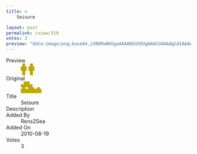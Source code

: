 ```yaml
---
title: >
    Seisure

layout: post
permalink: /view/319
votes: 3
preview: "data:image/png;base64,iVBORw0KGgoAAAANSUhEUgAAACUAAAAgCAIAAAAaMSbnAAAABnRSTlMA/wD/AP5AXyvrAAAAgklEQVRIie2VMQ7AMAgD/af8/2slQ5fQxMisjSUGIuFgjgFEPEsggBH4JLmGx0k7IsnTg1TL/QS76BosQrGLrkHzvJ3n+i8T0N7UIknSg5VWu5Q7vUmeg5VWu2wMFxsr8zRP8/w3zzOcaibhPjCL6ArU+0BWjq6gCAWPeZqned7DcwJ27G77OsGEQAAAAABJRU5ErkJggg=="
---
```

<dl class="side-by-side">
<dt>Preview</dt>
<dd>
    <img class="preview" src="data:image/png;base64,iVBORw0KGgoAAAANSUhEUgAAACUAAAAgCAIAAAAaMSbnAAAABnRSTlMA/wD/AP5AXyvrAAAAgklEQVRIie2VMQ7AMAgD/af8/2slQ5fQxMisjSUGIuFgjgFEPEsggBH4JLmGx0k7IsnTg1TL/QS76BosQrGLrkHzvJ3n+i8T0N7UIknSg5VWu5Q7vUmeg5VWu2wMFxsr8zRP8/w3zzOcaibhPjCL6ArU+0BWjq6gCAWPeZqned7DcwJ27G77OsGEQAAAAABJRU5ErkJggg==">
</dd>
<dt>Original</dt>
<dd>
    <img class="preview" src="data:image/png;base64,iVBORw0KGgoAAAANSUhEUgAAAEAAAAAgCAYAAACinX6EAAAAjklEQVR42u3WSw6AMAhF0bcn9782jAPH1hJCgdvEpFM+51Xp41wms+eTbOeu6me38PdevwGO6VuHDYAABCAAgdYEvAWW35Cswo/ZkMzpHxGSEIAABCAwmsDfhmT/OIVvlNdsdCaEb5S3w9GZEB6q4whkvwLpr0zXwpczofP0lzIBAhCAAAQgAAEIQGAqgRt7yA1bU70eagAAAABJRU5ErkJggg==">
</dd>
<dt>Title</dt>
<dd>Seisure</dd>
<dt>Description</dt>
<dd></dd>
<dt>Added By</dt>
<dd>Rens2Sea</dd>
<dt>Added On</dt>
<dd>2010-08-19</dd>
<dt>Votes</dt>
<dd>3</dd>
</dl>
